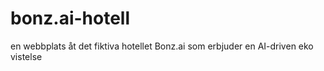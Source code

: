 # bonz.ai-hotell
en webbplats åt det fiktiva hotellet Bonz.ai som erbjuder en AI-driven eko vistelse
